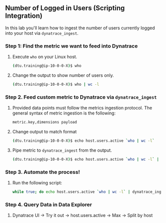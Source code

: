 ## Number of Logged in Users (Scripting Integration)

In this lab you'll learn how to ingest the number of users currently logged into your host via `dynatrace_ingest`.

### Step 1: Find the metric we want to feed into Dynatrace

1. Execute `who` on your Linux host.

   ```bash
   (dtu.training@ip-10-0-0-X)$ who
   ```

2. Change the output to show number of users only.

   ```bash
   (dtu.training@ip-10-0-0-X)$ who | wc -l
   ```

### Step 2. Feed custom metric to Dynatrace via `dynatrace_ingest`

1. Provided data points must follow the metrics ingestion protocol. The general syntax of metric ingestion is the following:

   ```bash
   metric.key,dimensions payload
   ```

2. Change output to match format

   ```bash
   (dtu.training@ip-10-0-0-X)$ echo host.users.active `who | wc -l` 

   ```

3. Pipe metric to `dynatrace_ingest` from the output.

   ```bash
   (dtu.training@ip-10-0-0-X)$ echo host.users.active `who | wc -l` | dynatrace_ingest -v
   ```

### Step 3. Automate the process! 

1. Run the following script:

   ```bash
   while true; do echo host.users.active `who | wc -l` | dynatrace_ingest -v; sleep 10; done
   ```

### Step 4. Query Data in Data Explorer

1. Dynatrace UI -> Try it out -> host.users.active -> Max -> Split by host
